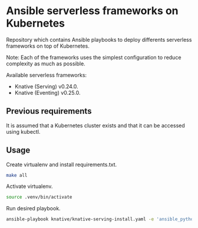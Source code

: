 # Ansible serverless frameworks on Kubernetes

Repository which contains Ansible playbooks to deploy differents serverless frameworks on top of Kubernetes.

Note: Each of the frameworks uses the simplest configuration to reduce complexity as much as possible.

Available serverless frameworks:

- Knative (Serving) v0.24.0.
- Knative (Eventing) v0.25.0.

## Previous requirements

It is assumed that a Kubernetes cluster exists and that it can be accessed using kubectl.

## Usage

Create virtualenv and install requirements.txt.
   ```sh
   make all
   ```
Activate virtualenv.
   ```sh
   source .venv/bin/activate
   ```
Run desired playbook.
   ```sh
   ansible-playbook knative/knative-serving-install.yaml -e 'ansible_python_interpreter="$(which python3)"'
   ```
